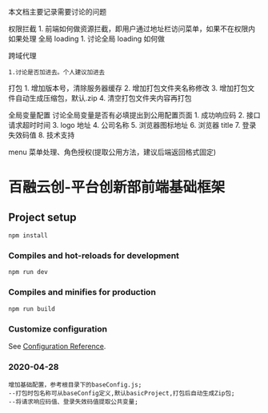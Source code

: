 本文档主要记录需要讨论的问题

权限拦截 1. 前端如何做资源拦截，即用户通过地址栏访问菜单，如果不在权限内如果处理
全局 loading 1. 讨论全局 loading 如何做

跨域代理

    1.讨论是否加进去。个人建议加进去

打包 1. 增加版本号，清除服务器缓存 2. 增加打包文件夹名称修改 3. 增加打包文件自动生成压缩包，默认.zip 4. 清空打包文件夹内容再打包

全局变量配置
讨论全局变量是否有必填提出到公用配置页面 1. 成功响应码 2. 接口请求超时时间 3. logo 地址 4. 公司名称 5. 浏览器图标地址 6. 浏览器 title 7. 登录失效码值 8. 技术支持

menu 菜单处理、角色授权(提取公用方法，建议后端返回格式固定)

<!--
 * @Author: min.liu
 * @Date: 2020-04-28 13:36:00
 * @LastEditors: xiaoyu.ren
 * @LastEditTime: 2020-05-12 10:34:37
 * @Description:
 -->

# 百融云创-平台创新部前端基础框架

## Project setup

```
npm install
```

### Compiles and hot-reloads for development

```
npm run dev
```

### Compiles and minifies for production

```
npm run build
```

### Customize configuration

See [Configuration Reference](https://cli.vuejs.org/config/).

### 2020-04-28

```
增加基础配置，参考根目录下的baseConfig.js;
--打包时包名称可从baseConfig定义,默认basicProject,打包后自动生成Zip包;
--将请求响应码值、登录失效码值提取公共变量;
```
